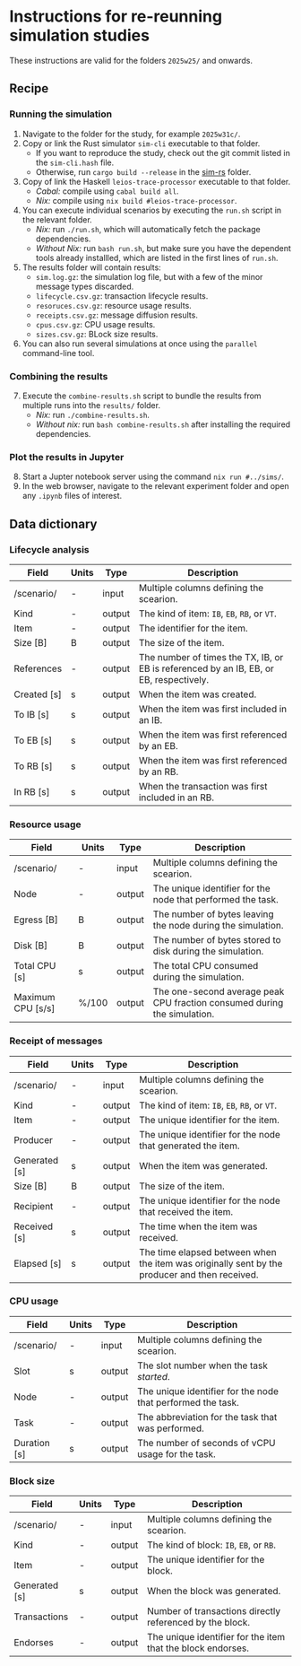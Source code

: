 # Instructions for re-reunning simulation studies

These instructions are valid for the folders `2025w25/` and onwards.


## Recipe

### Running the simulation

1. Navigate to the folder for the study, for example `2025w31c/`.
2. Copy or link the Rust simulator `sim-cli` executable to that folder.
    - If you want to reproduce the study, check out the git commit listed in the `sim-cli.hash` file.
    - Otherwise, run `cargo build --release` in the [sim-rs](../../sim-rs/) folder.
3. Copy of link the Haskell `leios-trace-processor` executable to that folder.
    - *Cabal:* compile using `cabal build all`.
    - *Nix:* compile using `nix build #leios-trace-processor`.
4. You can execute individual scenarios by executing the `run.sh` script in the relevant folder.
    - *Nix:* run `./run.sh`, which will automatically fetch the package dependencies.
    - *Without Nix:* run `bash run.sh`, but make sure you have the dependent tools already installled, which are listed in the first lines of `run.sh`.
5. The results folder will contain results:
    - `sim.log.gz`: the simulation log file, but with a few of the minor message types discarded.
    - `lifecycle.csv.gz`: transaction lifecycle results.
    - `resoruces.csv.gz`: resource usage results.
    - `receipts.csv.gz`: message diffusion results.
    - `cpus.csv.gz`: CPU usage results.
    - `sizes.csv.gz`: BLock size results.
6. You can also run several simulations at once using the `parallel` command-line tool.


### Combining the results

7. Execute the `combine-results.sh` script to bundle the results from multiple runs into the `results/` folder.
    - *Nix:* run `./combine-results.sh`.
    - *Without nix:* run `bash combine-results.sh` after installing the required dependencies.

  
### Plot the results in Jupyter

8. Start a Jupter notebook server using the command `nix run #../sims/`.
9. In the web browser, navigate to the relevant experiment folder and open any `.ipynb` files of interest.


## Data dictionary


### Lifecycle analysis

| Field       | Units | Type             | Description
|-------------|-------|------------------|----------------------------------------------------------------------------------------|
| /scenario/  | -     | input            | Multiple columns defining the scearion.                                                |
| Kind        | -     | output           | The kind of item: `IB`, `EB`, `RB`, or `VT`.                                           |
| Item        | -     | output           | The identifier for the item.                                                           |
| Size [B]    | B     | output           | The size of the item.                                                                  |
| References  | -     | output           | The number of times the TX, IB, or EB is referenced by an IB, EB, or EB, respectively. |
| Created [s] | s     | output           | When the item was created.                                                             |
| To IB [s]   | s     | output           | When the item was first included in an IB.                                             |
| To EB [s]   | s     | output           | When the item was first referenced by an EB.                                           |
| To RB [s]   | s     | output           | When the item was first referenced by an RB.                                           |
| In RB [s]   | s     | output           | When the transaction was first included in an RB.                                      |


### Resource usage

| Field                     | Units      | Type     | Description                                                                                   |
|---------------------------|------------|----------|-----------------------------------------------------------------------------------------------|
| /scenario/                | -          | input    | Multiple columns defining the scearion.                                                       |
| Node                      | -          | output   | The unique identifier for the node that performed the task.                                   |
| Egress [B]                | B          | output   | The number of bytes leaving the node during the simulation.                                   |
| Disk [B]                  | B          | output   | The number of bytes stored to disk during the simulation.                                     |
| Total CPU [s]             | s          | output   | The total CPU consumed during the simulation.                                                 |
| Maximum CPU [s/s]         | %/100      | output   | The one-second average peak CPU fraction consumed during the simulation.                      |


### Receipt of messages

| Field                     | Units | Type     | Description                                                                                   |
|---------------------------|-------|----------|-----------------------------------------------------------------------------------------------|
| /scenario/                | -     | input    | Multiple columns defining the scearion.                                                       |
| Kind                      | -     | output   | The kind of item: `IB`, `EB`, `RB`, or `VT`.                                                  |
| Item                      | -     | output   | The unique identifier for the item.                                                           |
| Producer                  | -     | output   | The unique identifier for the node that generated the item.                                   |
| Generated [s]             | s     | output   | When the item was generated.                                                                  |
| Size [B]                  | B     | output   | The size of the item.                                                                         |
| Recipient                 | -     | output   | The unique identifier for the node that received the item.                                    |
| Received [s]              | s     | output   | The time when the item was received.                                                          |
| Elapsed [s]               | s     | output   | The time elapsed between when the item was originally sent by the producer and then received. |


### CPU usage

| Field                     | Units | Type     | Description                                                                                   |
|---------------------------|-------|----------|-----------------------------------------------------------------------------------------------|
| /scenario/                | -     | input    | Multiple columns defining the scearion.                                                       |
| Slot                      | s     | output   | The slot number when the task *started*.                                                      |
| Node                      | -     | output   | The unique identifier for the node that performed the task.                                   |
| Task                      | -     | output   | The abbreviation for the task that was performed.                                             |
| Duration [s]              | s     | output   | The number of seconds of vCPU usage for the task.                                             |


### Block size

| Field                     | Units | Type     | Description                                                                                   |
|---------------------------|-------|----------|-----------------------------------------------------------------------------------------------|
| /scenario/                | -     | input    | Multiple columns defining the scearion.                                                       |
| Kind                      | -     | output   | The kind of block: `IB`, `EB`, or `RB`.                                                       |
| Item                      | -     | output   | The unique identifier for the block.                                                          |
| Generated [s]             | s     | output   | When the block was generated.                                                                 |
| Transactions              | -     | output   | Number of transactions directly referenced by the block.                                      |
| Endorses                  | -     | output   | The unique identifier for the item that the block endorses.                                   |
